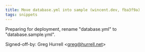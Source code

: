 ```yaml
---
title: Move database.yml into sample (wincent.dev, fba3f9a)
tags: snippets
---
```


Preparing for deployment, rename "database.yml" to "database.sample.yml".

Signed-off-by: Greg Hurrell &lt;greg@hurrell.net&gt;
